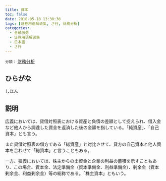 ```yaml
---
title: 資本
toc: false
date: 2018-05-18 13:30:30
tags: [证券用语解说集, さ行, 財務分析]
categories:
  - 金融服务
  - 证券用语解说集
  - 日本語
  - さ行
---
```


`分類：` [財務分析](/tags/財務分析/)

## ひらがな

しほん

## 説明

広義においては、貸借対照表における資産と負債の差額として捉えられ、借入金など他人から調達した資金を返済した後の金額を指している。「純資産」、「自己資本」とも言う。

また貸借対照表の借方である「総資産」と対比させて、貸方の自己資本と他人資本を合わせて「総資本」と言うこともある。

一方、狭義においては、株主からの出資金と企業の利益の蓄積を示すこともあり、この場合、資本金、法定準備金（資本準備金、利益準備金）、剰余金（資本剰余金、利益剰余金）等の総称である。「株主資本」ともいう。

